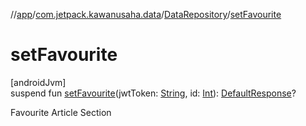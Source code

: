 //[app](../../../index.md)/[com.jetpack.kawanusaha.data](../index.md)/[DataRepository](index.md)/[setFavourite](set-favourite.md)

# setFavourite

[androidJvm]\
suspend fun [setFavourite](set-favourite.md)(jwtToken: [String](https://kotlinlang.org/api/latest/jvm/stdlib/kotlin/-string/index.html), id: [Int](https://kotlinlang.org/api/latest/jvm/stdlib/kotlin/-int/index.html)): [DefaultResponse](../-default-response/index.md)?

Favourite Article Section
